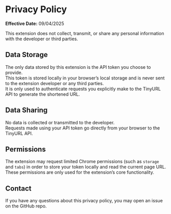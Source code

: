 # Privacy Policy

**Effective Date:** 09/04/2025

This extension does not collect, transmit, or share any personal information with the developer or third parties.

## Data Storage
The only data stored by this extension is the API token you choose to provide.  
This token is stored locally in your browser’s local storage and is never sent to the extension developer or any third parties.  
It is only used to authenticate requests you explicitly make to the TinyURL API to generate the shortened URL.

## Data Sharing
No data is collected or transmitted to the developer.  
Requests made using your API token go directly from your browser to the TinyURL API.

## Permissions
The extension may request limited Chrome permissions (such as `storage` and `tabs`) in order to store your token locally and read the current page URL.  
These permissions are only used for the extension’s core functionality.

## Contact
If you have any questions about this privacy policy, you may open an issue on the GitHub repo.